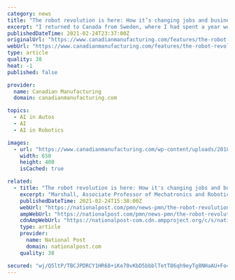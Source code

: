 ```yaml
---
category: news
title: "The robot revolution is here: How it’s changing jobs and businesses in Canada"
excerpt: "I returned to Canada from Sweden, where I had spent a year working on automation in mining. Shortly after my return, the New York Times published a piece called, “The Robots Are Coming, and Sweden Is Fine,"
publishedDateTime: 2021-02-24T23:37:00Z
originalUrl: "https://www.canadianmanufacturing.com/features/the-robot-revolution-is-here-how-its-changing-jobs-and-businesses-in-canad/"
webUrl: "https://www.canadianmanufacturing.com/features/the-robot-revolution-is-here-how-its-changing-jobs-and-businesses-in-canad/"
type: article
quality: 38
heat: -1
published: false

provider:
  name: Canadian Manufacturing
  domain: canadianmanufacturing.com

topics:
  - AI in Autos
  - AI
  - AI in Robotics

images:
  - url: "https://www.canadianmanufacturing.com/wp-content/uploads/2018/03/internet_of_things_iot_iiot_industry_4.0.jpg"
    width: 650
    height: 400
    isCached: true

related:
  - title: "The robot revolution is here: How it's changing jobs and businesses in Canada"
    excerpt: "Marshall, Associate Professor of Mechatronics and Robotics Engineering, Queen’s University, Ontario In 2017, I returned to Canada from Sweden, where I had spent a year working on automation in mining."
    publishedDateTime: 2021-02-24T15:38:00Z
    webUrl: "https://nationalpost.com/pmn/news-pmn/the-robot-revolution-is-here-how-its-changing-jobs-and-businesses-in-canada"
    ampWebUrl: "https://nationalpost.com/pmn/news-pmn/the-robot-revolution-is-here-how-its-changing-jobs-and-businesses-in-canada/wcm/5a4713f7-2391-49c0-8979-e10f32382ea5/amp/"
    cdnAmpWebUrl: "https://nationalpost-com.cdn.ampproject.org/c/s/nationalpost.com/pmn/news-pmn/the-robot-revolution-is-here-how-its-changing-jobs-and-businesses-in-canada/wcm/5a4713f7-2391-49c0-8979-e10f32382ea5/amp/"
    type: article
    provider:
      name: National Post
      domain: nationalpost.com
    quality: 38

secured: "wj/Q5ltP/TBCJPDRCY1HR68+iKe70vKbD5bbblTetT86qh9eyTg8NHaAU+Fo4WMrFhljJh3KN9c2esreTz29iKnDGXuX3O5OQkZEz4LX/WqeQTz1H2VjjdfQOuO/QfhMFWoqM6x3N7D/KnN8sV8GpDVsD2xPQzN5t3N/OgIsXsfvdRJTsmIcAfRJY/FTl7DUQBfiZFn5jxHCdZkuegKP3PAESVzxGaBHgPFZ0iHF7MypGV/b+PjekX2KubvTddPyX29ll2k+uSq/8RkIId21+6wBbwam3Vv09up6Yr6L8FWeFxkxO3z25j2MIKibsoSQw/lVOgdYflA/X1JClRM72REYYjjkLo7OiUGbaUIaF+Y=;bHKRhGruaRiko49Ribv0xw=="
---
```


